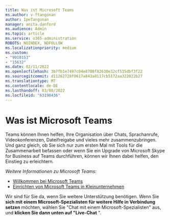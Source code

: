 ```yaml
---
title: Was ist Microsoft Teams
ms.author: v-ftangonan
author: IpeTangonan
manager: anita.danford
ms.audience: Admin
ms.topic: article
ms.service: o365-administration
ROBOTS: NOINDEX, NOFOLLOW
ms.localizationpriority: medium
ms.custom:
- "9010153"
- "15632"
ms.date: 02/11/2022
ms.openlocfilehash: 3b7fb1e7497c04e8708f82630e32cf535dbf3f22
ms.sourcegitcommit: d11262728f0617a843a0117cb5172aa322022b27
ms.translationtype: MT
ms.contentlocale: de-DE
ms.lasthandoff: 03/08/2022
ms.locfileid: "63190436"
---
```

# <a name="what-is-microsoft-teams"></a>Was ist Microsoft Teams

Teams können Ihnen helfen, Ihre Organisation über Chats, Sprachanrufe, Videokonferenzen, Dateifreigabe und vieles mehr zusammenzubringen. Und ganz gleich, ob Sie sich nur zum ersten Mal mit Tools für die Zusammenarbeit befassen oder wenn Sie ein Upgrade von Microsoft Skype for Business auf Teams durchführen, können wir Ihnen dabei helfen, den Einstieg zu erleichtern.

*Weitere Informationen zu Microsoft Teams:*

- [Willkommen bei Microsoft Teams](https://docs.microsoft.com/microsoftteams/teams-overview)
- [Einrichten von Microsoft Teams in Kleinunternehmen](https://docs.microsoft.com/microsoftteams/teams-overview)

Wir sind für Sie da, wenn Sie weitere Unterstützung benötigen. Wenn Sie **sich mit einem Microsoft-Spezialisten für weitere Hilfe in Verbindung setzen** möchten, wählen Sie "Chat mit einem Microsoft-Spezialisten" aus, und **klicken Sie dann unten auf "Live-Chat** ".
